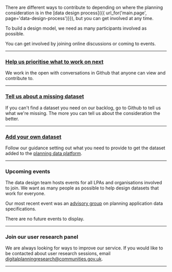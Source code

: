 There are different ways to contribute to depending on where the planning consideration is in the [data design process]({{ url_for('main.page', page='data-design-process')}}), but you can get involved at any time.

To build a design model, we need as many participants involved as possible. 

You can get involved by joining online discussions or coming to events.

---

### [Help us prioritise what to work on next](https://github.com/digital-land/data-standards-backlog/discussions/categories/planning-consideration)

We work in the open with conversations in Github that anyone can view and contribute to. 

---

### [Tell us about a missing dataset](https://github.com/digital-land/data-standards-backlog/discussions/29)

If you can't find a dataset you need on our backlog, go to Github to tell us what we're missing. The more you can tell us about the consideration the better.

---

### [Add your own dataset](https://design.planning.data.gov.uk/how-to-help-develop-a-new-dataset)

Follow our guidance setting out what you need to provide to get the dataset added to the [planning data platform](https://www.planning.data.gov.uk/).

---

### Upcoming events

The data design team hosts events for all LPAs and organisations involved to join. We want as many people as possible to help design datasets that work for everyone.

Our most recent event was an [advisory group](https://design.planning.data.gov.uk/advisory-group) on planning application data specifications.

<span class="app-missing-item">There are no future events to display.</span>

---

### Join our user research panel

We are always looking for ways to improve our service. If you would like to be contacted about user research sessions, email digitalplanningresearch@communities.gov.uk.

---
